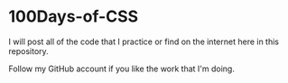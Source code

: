 # 100Days-of-CSS

I will post all of the code that I practice or find on the internet here in this repository.

Follow my GitHub account if you like the work that I'm doing.
